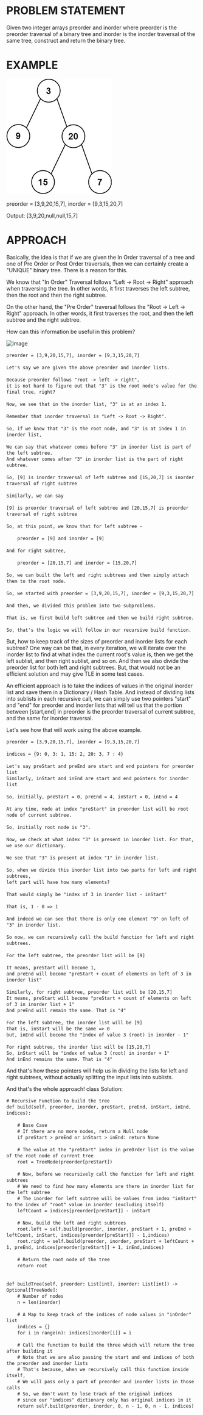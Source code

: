 # PROBLEM STATEMENT

Given two integer arrays preorder and inorder where preorder is the preorder traversal of a binary tree and inorder is the inorder traversal of the same tree, construct and return the binary tree.

# EXAMPLE

![alt text](image.png)

preorder = [3,9,20,15,7], inorder = [9,3,15,20,7]

Output: [3,9,20,null,null,15,7]

# APPROACH

Basically, the idea is that if we are given the In Order traversal of a tree and one of Pre Order or Post Order traversals, then we can certainly create a "UNIQUE" binary tree.  There is a reason for this.

We know that "In Order" Traversal follows "Left -> Root -> Right" approach when traversing the tree. In other words, it first traverses the left subtree, then the root and then the right subtree.

On the other hand, the "Pre Order" traversal follows the "Root -> Left -> Right" approach. In other words, it first traverses the root, and then the left subtree and the right subtree.

How can this information be useful in this problem?

![image](https://assets.leetcode.com/users/images/eed83a9a-6fb1-4160-9356-17d2f450da62_1711272380.1416874.png)

	preorder = [3,9,20,15,7], inorder = [9,3,15,20,7]
	
	Let's say we are given the above preorder and inorder lists.
	
	Because preorder follows "root -> left -> right", 
	it is not hard to figure out that "3" is the root node's value for the final tree, right?
	
	Now, we see that in the inorder list, "3" is at an index 1.
	
	Remember that inorder traversal is "Left -> Root -> Right".
	
	So, if we know that "3" is the root node, and "3" is at index 1 in inorder list,
	
	We can say that whatever comes before "3" in inorder list is part of the left subtree.
	And whatever comes after "3" in inorder list is the part of right subtree.
	
	So, [9] is inorder traversal of left subtree and [15,20,7] is inorder traversal of right subtree
	
	Similarly, we can say 
	
	[9] is preorder traversal of left subtree and [20,15,7] is preorder traversal of right subtree
	
	So, at this point, we know that for left subtree -
	
		preorder = [9] and inorder = [9]
		
	And for right subtree, 
	
		preorder = [20,15,7] and inorder = [15,20,7]
		
	So, we can built the left and right subtrees and then simply attach them to the root node.
	
	So, we started with preorder = [3,9,20,15,7], inorder = [9,3,15,20,7]
	
	And then, we divided this problem into two subproblems.
	
	That is, we first build left subtree and then we build right subtree.
	
	So, that's the logic we will follow in our recursive build function.
	
But, how to keep track of the sizes of preorder and inorder lists for each subtree? One way can be that, in every iteration, we will iterate over the inorder list to find at what index the current root's value is, then we get the left sublist, and then right sublist, and so on. And then we also divide the preorder list for both left and right subtrees. But, that would not be an efficient solution and may give TLE in some test cases.

An efficient approach is to take the indices of values in the original inorder list and save them in a Dictionary / Hash Table. And instead of dividing lists into sublists in each recursive call, we can simply use two pointers "start" and "end" for preorder and inorder lists that will tell us that the portion between [start,end] in preorder is the preorder traversal of current subtree, and the same for inorder traversal.

Let's see how that will work using the above example.

	preorder = [3,9,20,15,7], inorder = [9,3,15,20,7]
	
	indices = {9: 0, 3: 1, 15: 2, 20: 3, 7 : 4}
	
	Let's say preStart and preEnd are start and end pointers for preorder list
	Similarly, inStart and inEnd are start and end pointers for inorder list
	
	So, initially, preStart = 0, preEnd = 4, inStart = 0, inEnd = 4
	
	At any time, node at index "preStart" in preorder list will be root node of current subtree.
	
	So, initially root node is "3".
	
	Now, we check at what index "3" is present in inorder list. For that, we use our dictionary.
	
	We see that "3" is present at index "1" in inorder list.
	
	So, when we divide this inorder list into two parts for left and right subtrees,
	left part will have how many elements?
	
	That would simply be "index of 3 in inorder list - inStart"
	
	That is, 1 - 0 => 1
	
	And indeed we can see that there is only one element "9" on left of "3" in inorder list.
	
	So now, we can recursively call the build function for left and right subtrees.
	
	For the left subtree, the preorder list will be [9]
	
	It means, preStart will become 1,
	and preEnd will become "preStart + count of elements on left of 3 in inorder list"
	
	Similarly, for right subtree, preorder list will be [20,15,7]
	It means, preStart will become "preStart + count of elements on left of 3 in inorder list + 1"
	And preEnd will remain the same. That is "4"
	
	For the left subtree, the inorder list will be [9]
	That is, inStart will be the same => 0
	but, inEnd will become the "index of value 3 (root) in inorder - 1"
	
	For right subtree, the inorder list will be [15,20,7]
	So, inStart will be "index of value 3 (root) in inorder + 1"
	And inEnd remains the same. That is "4"
	
And that's how these pointers will help us in dividing the lists for left and right subtrees, without actually splitting the input lists into sublists.

And that's the whole approach!
class Solution:
    
    # Recursive Function to build the tree
    def build(self, preorder, inorder, preStart, preEnd, inStart, inEnd, indices):
        
        # Base Case
        # If there are no more nodes, return a Null node
        if preStart > preEnd or inStart > inEnd: return None
        
        # The value at the "preStart" index in preOrder list is the value of the root node of current tree
        root = TreeNode(preorder[preStart])
        
        # Now, before we recursively call the function for left and right subtrees
        # We need to find how many elements are there in inorder list for the left subtree
        # The inorder for left subtree will be values from index "inStart" to the index of "root" value in inorder (excluding itself)
        leftCount = indices[preorder[preStart]] - inStart
        
        # Now, build the left and right subtrees
        root.left = self.build(preorder, inorder, preStart + 1, preEnd + leftCount, inStart, indices[preorder[preStart]] - 1,indices)
        root.right = self.build(preorder, inorder, preStart + leftCount + 1, preEnd, indices[preorder[preStart]] + 1, inEnd,indices)
        
        # Return the root node of the tree
        return root
        
    
    def buildTree(self, preorder: List[int], inorder: List[int]) -> Optional[TreeNode]:
        # Number of nodes
        n = len(inorder)
        
        # A Map to keep track of the indices of node values in "inOrder" list
        indices = {}
        for i in range(n): indices[inorder[i]] = i
            
        # Call the function to build the three which will return the tree after building it
        # Note that we are also passing the start and end indices of both the preorder and inorder lists
        # That's because, when we recursively call this function inside itself,
        # We will pass only a part of preorder and inorder lists in those calls
        # So, we don't want to lose track of the original indices 
        # since our "indices" dictionary only has original indices in it
        return self.build(preorder, inorder, 0, n - 1, 0, n - 1, indices)
```